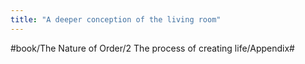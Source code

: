 ```yaml
---
title: "A deeper conception of the living room"
---
```


>   

#book/The Nature of Order/2 The process of creating life/Appendix#